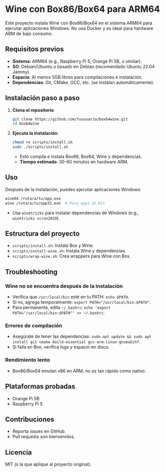# Wine con Box86/Box64 para ARM64

Este proyecto instala Wine con Box86/Box64 en el sistema ARM64 para ejecutar aplicaciones Windows. No usa Docker y es ideal para hardware ARM de bajo consumo.

## Requisitos previos
- **Sistema**: ARM64 (e.g., Raspberry Pi 5, Orange Pi 5B, o similar).
- **SO**: Debian/Ubuntu o basado en Debian (recomendado Ubuntu 22.04 Jammy).
- **Espacio**: Al menos 5GB libres para compilaciones e instalación.
- **Dependencias**: Git, CMake, GCC, etc. (se instalan automáticamente).

## Instalación paso a paso
1. **Clona el repositorio**:
   ```bash
   git clone https://github.com/tuusuario/box64wine.git
   cd box64wine
   ```

2. **Ejecuta la instalación**:
   ```bash
   chmod +x scripts/install.sh
   sudo ./scripts/install.sh
   ```
   - Esto compila e instala Box86, Box64, Wine y dependencias.
   - **Tiempo estimado**: 30-60 minutos en hardware ARM.

## Uso
Después de la instalación, puedes ejecutar aplicaciones Windows:
```bash
wine64 /ruta/a/tu/app.exe
wine /ruta/a/tu/app32.exe  # Para apps 32-bit
```
- Usa `winetricks` para instalar dependencias de Windows (e.g., `winetricks vcrun2019`).

## Estructura del proyecto
- `scripts/install.sh`: Instala Box y Wine.
- `scripts/install-wine.sh`: Instala Wine y dependencias.
- `scripts/wrap-wine.sh`: Crea wrappers para Wine con Box.

## Troubleshooting
### Wine no se encuentra después de la instalación
- Verifica que `/usr/local/bin` esté en tu PATH: `echo $PATH`.
- Si no, agrega temporalmente: `export PATH="/usr/local/bin:$PATH"`.
- Para permanente, edita `~/.bashrc`: `echo 'export PATH="/usr/local/bin:$PATH"' >> ~/.bashrc`.

### Errores de compilación
- Asegúrate de tener las dependencias: `sudo apt update && sudo apt install git cmake build-essential gcc-arm-linux-gnueabihf`.
- Si falla en Box, verifica logs y espacio en disco.

### Rendimiento lento
- Box86/Box64 emulan x86 en ARM; no es tan rápido como nativo.

## Plataformas probadas
- Orange Pi 5B
- Raspberry Pi 5

## Contribuciones
- Reporta issues en GitHub.
- Pull requests son bienvenidos.

## Licencia
MIT (o la que aplique al proyecto original).
